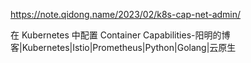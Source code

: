 https://note.qidong.name/2023/02/k8s-cap-net-admin/

在 Kubernetes 中配置 Container Capabilities-阳明的博客|Kubernetes|Istio|Prometheus|Python|Golang|云原生